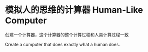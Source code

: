 # 模拟人的思维的计算器 Human-Like Computer
创建一个计算器，这个计算器的整个计算过程和人类计算过程一致

Create a computer that does exactly what a human does.
